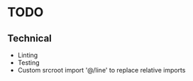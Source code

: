 # TODO
## Technical
* Linting
* Testing
* Custom srcroot import '@/line' to replace relative imports
